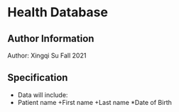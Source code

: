 # Health Database

## Author Information
Author: Xingqi Su
Fall 2021

## Specification
* Data will include:
* Patient name
+First name
+Last name
*Date of Birth
